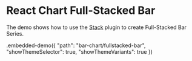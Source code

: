 # React Chart Full-Stacked Bar

The demo shows how to use the [Stack](../../docs/reference/stack.md) plugin to create Full-Stacked Bar Series.

.embedded-demo({ "path": "bar-chart/fullstacked-bar", "showThemeSelector": true, "showThemeVariants": true })
